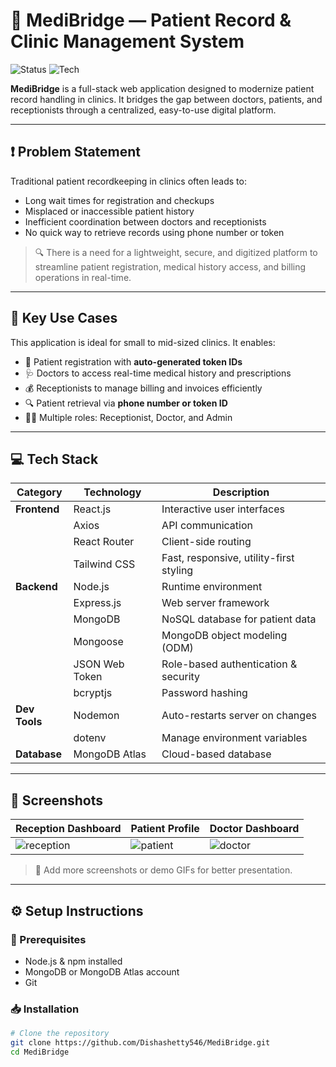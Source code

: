 # 🏥 MediBridge — Patient Record & Clinic Management System

![Status](https://img.shields.io/badge/Status-Complete-brightgreen)
![Tech](https://img.shields.io/badge/Stack-MERN-blue)

**MediBridge** is a full-stack web application designed to modernize patient record handling in clinics. It bridges the gap between doctors, patients, and receptionists through a centralized, easy-to-use digital platform.

---

## ❗ Problem Statement

Traditional patient recordkeeping in clinics often leads to:

- Long wait times for registration and checkups
- Misplaced or inaccessible patient history
- Inefficient coordination between doctors and receptionists
- No quick way to retrieve records using phone number or token

> 🔍 There is a need for a lightweight, secure, and digitized platform to streamline patient registration, medical history access, and billing operations in real-time.

---

## 🎯 Key Use Cases

This application is ideal for small to mid-sized clinics. It enables:

- 🧾 Patient registration with **auto-generated token IDs**
- 🩺 Doctors to access real-time medical history and prescriptions
- 💰 Receptionists to manage billing and invoices efficiently
- 🔍 Patient retrieval via **phone number or token ID**
- 🧑‍⚕️ Multiple roles: Receptionist, Doctor, and Admin

---

## 💻 Tech Stack

| Category      | Technology     | Description                             |
| ------------- | -------------- | --------------------------------------- |
| **Frontend**  | React.js       | Interactive user interfaces             |
|               | Axios          | API communication                       |
|               | React Router   | Client-side routing                     |
|               | Tailwind CSS   | Fast, responsive, utility-first styling |
| **Backend**   | Node.js        | Runtime environment                     |
|               | Express.js     | Web server framework                    |
|               | MongoDB        | NoSQL database for patient data         |
|               | Mongoose       | MongoDB object modeling (ODM)           |
|               | JSON Web Token | Role-based authentication & security    |
|               | bcryptjs       | Password hashing                        |
| **Dev Tools** | Nodemon        | Auto-restarts server on changes         |
|               | dotenv         | Manage environment variables            |
| **Database**  | MongoDB Atlas  | Cloud-based database                    |

---

## 📸 Screenshots

| Reception Dashboard                       | Patient Profile                       | Doctor Dashboard                    |
| ----------------------------------------- | ------------------------------------- | ----------------------------------- |
| ![reception](./Screenshots/reception.png) | ![patient](./Screenshots/patient.png) | ![doctor](./Screenshots/doctor.png) |

> 🔎 Add more screenshots or demo GIFs for better presentation.

---

## ⚙️ Setup Instructions

### 🔧 Prerequisites

- Node.js & npm installed
- MongoDB or MongoDB Atlas account
- Git

### 📥 Installation

```bash
# Clone the repository
git clone https://github.com/Dishashetty546/MediBridge.git
cd MediBridge
```
